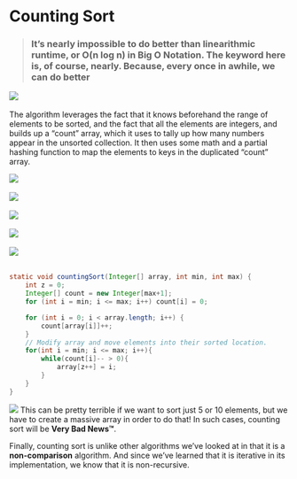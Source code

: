 # Counting Sort

> ### It’s nearly impossible to do better than linearithmic runtime, or O(n log n) in Big O Notation. The keyword here is, of course, nearly. Because, every once in awhile, we can do better

![](https://cdn-images-1.medium.com/max/600/1*aMsSi7khOpDLX0-ysf3jRg.jpeg)<br><br>
The algorithm leverages the fact that it knows beforehand the range of elements to be 
sorted, and the fact that all the elements are integers, and builds up a “count” array, 
which it uses to tally up how many numbers appear in the unsorted collection. It then 
uses some math and a partial hashing function to map the elements to keys in the 
duplicated “count” array.


![](https://cdn-images-1.medium.com/max/600/1*gkUSWvuDICvRhw005CXtiA.jpeg)<br><br>
![](https://cdn-images-1.medium.com/max/600/1*BwE_Lm7lqkD1LTu08Ggsog.jpeg)<br><br>
![](https://cdn-images-1.medium.com/max/600/1*gDDj0iHNPUTsJrGnnUmZQw.jpeg)<br><br>
![](https://cdn-images-1.medium.com/max/600/1*JDUtBNVSdcnPo13ZVjLJ-A.jpeg)<br><br>
![](https://cdn-images-1.medium.com/max/600/1*hD9c_JW2GE7dw_BhO_RBZw.jpeg)<br><br>

```java
static void countingSort(Integer[] array, int min, int max) {
    int z = 0;
    Integer[] count = new Integer[max+1];
    for (int i = min; i <= max; i++) count[i] = 0;

    for (int i = 0; i < array.length; i++) {
        count[array[i]]++;
    }
    // Modify array and move elements into their sorted location.
    for(int i = min; i <= max; i++){
        while(count[i]-- > 0){
            array[z++] = i;
        }
    }
}
```

![](https://cdn-images-1.medium.com/max/600/1*liCFxCuwWgJYh3ALb2I2og.jpeg)
This can be pretty terrible if we want to sort just 5 or 10 elements, but we have to 
create a massive array in order to do that! In such cases, counting sort will be **Very Bad News™**.

Finally, counting sort is unlike other algorithms we’ve looked at in that it is a **non-comparison** 
algorithm. And since we’ve learned that it is iterative in its implementation, we know that it is non-recursive.

